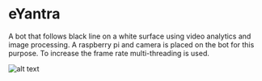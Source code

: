 # eYantra

A bot that follows black line on a white surface using video analytics and image processing. A raspberry pi and camera is placed on the bot for this purpose. To increase the frame rate multi-threading is used.

![alt text](https://github.com/sona-19/eYantra/blob/master/Selection_007.png)
